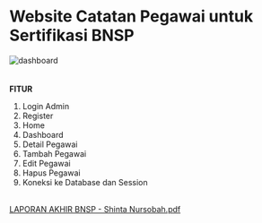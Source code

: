 ﻿# Website Catatan Pegawai untuk Sertifikasi BNSP

![dashboard](https://github.com/user-attachments/assets/24827cf3-a954-411e-9023-425508a979b3)
<br> <br> <br>
<b> FITUR </b>
1. Login Admin <br>
2. Register<br> 
3. Home <br>
4. Dashboard<br>
5. Detail Pegawai<br>
6. Tambah Pegawai <br>
7. Edit Pegawai <br>
8. Hapus Pegawai <br>
9. Koneksi ke Database dan Session <br> <br> 

[LAPORAN AKHIR BNSP - Shinta Nursobah.pdf](https://github.com/user-attachments/files/17002917/LAPORAN.AKHIR.BNSP.-.Shinta.Nursobah.pdf)
